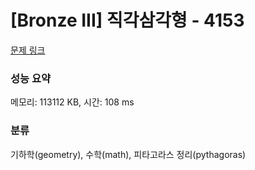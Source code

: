 # [Bronze III] 직각삼각형 - 4153 

[문제 링크](https://www.acmicpc.net/problem/4153) 

### 성능 요약

메모리: 113112 KB, 시간: 108 ms

### 분류

기하학(geometry), 수학(math), 피타고라스 정리(pythagoras)

